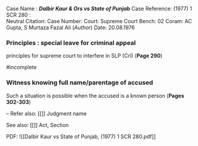 Case Name : ***Dalbir Kaur & Ors vs State of Punjab***
Case Reference: (1977) 1 SCR 280 :  
Neutral Citation:
Case Number: 
Court: Supreme Court
Bench: 02
Coram: AC Gupta, S Murtaza Fazal Ali (*Author*)
Date: 20.08.1976

### Principles : special leave for criminal appeal

principles for supreme court to interfere in SLP (Crl) (**Page 290**)

#incomplete 

### Witness knowing full name/parentage of accused

Such a situation is possible when the accused is a known person (**Pages 302-303**)

–
Refer also:
[[]]
Judgment name

See also:
[[]] 
Act, Section

PDF:
![[Dalbir Kaur vs State of Punjab, (1977) 1 SCR 280.pdf]]